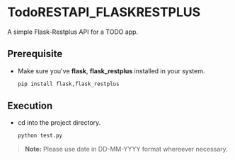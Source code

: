 # TodoRESTAPI_FLASKRESTPLUS
A simple Flask-Restplus API for a TODO app.


## Prerequisite
- Make sure you've **flask**, **flask_restplus** installed in your system.
  ```bash
  pip install flask,flask_restplus
  ```
## Execution
- cd into the project directory.
  ```bash
  python test.py
  ```
> **Note:** Please use date in DD-MM-YYYY format whereever necessary.
